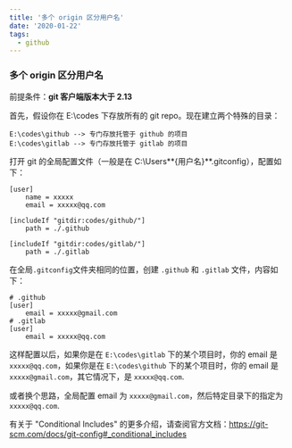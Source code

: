 ```yaml
---
title: '多个 origin 区分用户名'
date: '2020-01-22'
tags:
  - github
---
```


### 多个 origin 区分用户名

前提条件：**git 客户端版本大于 2.13**

首先，假设你在 E:\codes 下存放所有的 git repo。现在建立两个特殊的目录：

```
E:\codes\github --> 专门存放托管于 github 的项目
E:\codes\gitlab --> 专门存放托管于 gitlab 的项目
```

打开 git 的全局配置文件（一般是在 C:\Users**{用户名}**.gitconfig），配置如下：

```
[user]
    name = xxxxx
    email = xxxxx@qq.com

[includeIf "gitdir:codes/github/"]
    path = ./.github

[includeIf "gitdir:codes/gitlab/"]
    path = ./.gitlab
```

在全局`.gitconfig`文件夹相同的位置，创建 `.github` 和 `.gitlab` 文件，内容如下：

```
# .github
[user]
    email = xxxxx@gmail.com
# .gitlab
[user]
    email = xxxxx@qq.com
```

这样配置以后，如果你是在 `E:\codes\gitlab` 下的某个项目时，你的 email 是 `xxxxx@qq.com`，如果你是在 `E:\codes\github` 下的某个项目时，你的 email 是 `xxxxx@gmail.com`，其它情况下，是 `xxxxx@qq.com`.

或者换个思路，全局配置 email 为 `xxxxx@gmail.com`，然后特定目录下的指定为 `xxxxx@qq.com`.

有关于 "Conditional Includes" 的更多介绍，请查阅官方文档：https://git-scm.com/docs/git-config#_conditional_includes
